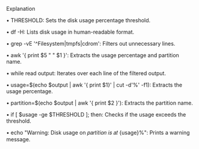 Explanation

• THRESHOLD: Sets the disk usage percentage threshold.

• df -H: Lists disk usage in human-readable format.

• grep -vE '^Filesystem|tmpfs|cdrom': Filters out unnecessary lines.

• awk '{ print $5 " " $1 }': Extracts the usage percentage and partition name.

• while read output: Iterates over each line of the filtered output.

• usage=$(echo $output | awk '{ print $1}' | cut -d'%' -f1): Extracts the usage percentage.

• partition=$(echo $output | awk '{ print $2 }'): Extracts the partition name.

• if [ $usage -ge $THRESHOLD ]; then: Checks if the usage exceeds the threshold.

• echo "Warning: Disk usage on 𝑝𝑎𝑟𝑡𝑖𝑡𝑖𝑜𝑛 𝑖𝑠 𝑎𝑡 {usage}%": Prints a warning message.
